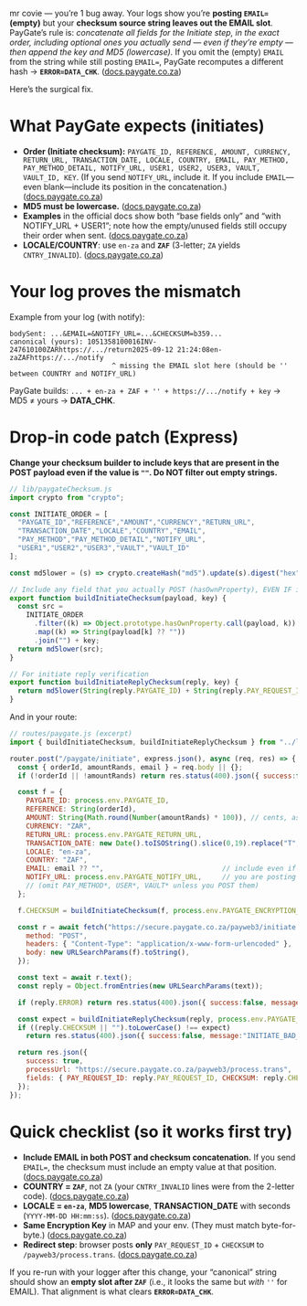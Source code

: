 mr covie — you’re 1 bug away. Your logs show you’re **posting `EMAIL=` (empty)** but your **checksum source string leaves out the EMAIL slot**. PayGate’s rule is: *concatenate all fields for the Initiate step, in the exact order, including optional ones you actually send — even if they’re empty — then append the key and MD5 (lowercase).* If you omit the (empty) `EMAIL` from the string while still posting `EMAIL=`, PayGate recomputes a different hash → **`ERROR=DATA_CHK`**. ([docs.paygate.co.za][1])

Here’s the surgical fix.

# What PayGate expects (initiates)

* **Order (Initiate checksum):**
  `PAYGATE_ID, REFERENCE, AMOUNT, CURRENCY, RETURN_URL, TRANSACTION_DATE, LOCALE, COUNTRY, EMAIL, PAY_METHOD, PAY_METHOD_DETAIL, NOTIFY_URL, USER1, USER2, USER3, VAULT, VAULT_ID, KEY`.
  (If you send `NOTIFY_URL`, include it. If you include `EMAIL`—even blank—include its position in the concatenation.) ([docs.paygate.co.za][1])
* **MD5 must be lowercase.** ([docs.paygate.co.za][1])
* **Examples** in the official docs show both “base fields only” and “with NOTIFY\_URL + USER1”; note how the empty/unused fields still occupy their order when sent. ([docs.paygate.co.za][1])
* **LOCALE/COUNTRY**: use `en-za` and **`ZAF`** (3-letter; `ZA` yields `CNTRY_INVALID`). ([docs.paygate.co.za][1])

# Your log proves the mismatch

Example from your log (with notify):

```
bodySent: ...&EMAIL=&NOTIFY_URL=...&CHECKSUM=b359...
canonical (yours): 1051358100016INV-247610100ZARhttps://.../return2025-09-12 21:24:08en-zaZAFhttps://.../notify
                         ^ missing the EMAIL slot here (should be '' between COUNTRY and NOTIFY_URL)
```

PayGate builds:
`... + en-za + ZAF + '' + https://.../notify + key` → MD5 ≠ yours → **DATA\_CHK**.

# Drop-in code patch (Express)

**Change your checksum builder to include keys that are present in the POST payload even if the value is `""`. Do NOT filter out empty strings.**

```js
// lib/paygateChecksum.js
import crypto from "crypto";

const INITIATE_ORDER = [
  "PAYGATE_ID","REFERENCE","AMOUNT","CURRENCY","RETURN_URL",
  "TRANSACTION_DATE","LOCALE","COUNTRY","EMAIL",
  "PAY_METHOD","PAY_METHOD_DETAIL","NOTIFY_URL",
  "USER1","USER2","USER3","VAULT","VAULT_ID"
];

const md5lower = (s) => crypto.createHash("md5").update(s).digest("hex"); // lowercase

// Include any field that you actually POST (hasOwnProperty), EVEN IF it's an empty string.
export function buildInitiateChecksum(payload, key) {
  const src =
    INITIATE_ORDER
      .filter((k) => Object.prototype.hasOwnProperty.call(payload, k)) // no value check!
      .map((k) => String(payload[k] ?? ""))                            // empty string stays included
      .join("") + key;
  return md5lower(src);
}

// For initiate reply verification
export function buildInitiateReplyChecksum(reply, key) {
  return md5lower(String(reply.PAYGATE_ID) + String(reply.PAY_REQUEST_ID) + String(reply.REFERENCE) + key);
}
```

And in your route:

```js
// routes/paygate.js (excerpt)
import { buildInitiateChecksum, buildInitiateReplyChecksum } from "../lib/paygateChecksum.js";

router.post("/paygate/initiate", express.json(), async (req, res) => {
  const { orderId, amountRands, email } = req.body || {};
  if (!orderId || !amountRands) return res.status(400).json({ success:false, message:"orderId & amountRands required" });

  const f = {
    PAYGATE_ID: process.env.PAYGATE_ID,
    REFERENCE: String(orderId),
    AMOUNT: String(Math.round(Number(amountRands) * 100)), // cents, as string
    CURRENCY: "ZAR",
    RETURN_URL: process.env.PAYGATE_RETURN_URL,
    TRANSACTION_DATE: new Date().toISOString().slice(0,19).replace("T"," "), // "YYYY-MM-DD HH:mm:ss"
    LOCALE: "en-za",
    COUNTRY: "ZAF",
    EMAIL: email ?? "",                             // include even if ""
    NOTIFY_URL: process.env.PAYGATE_NOTIFY_URL,     // you are posting it → it must be in checksum
    // (omit PAY_METHOD*, USER*, VAULT* unless you POST them)
  };

  f.CHECKSUM = buildInitiateChecksum(f, process.env.PAYGATE_ENCRYPTION_KEY);

  const r = await fetch("https://secure.paygate.co.za/payweb3/initiate.trans", {
    method: "POST",
    headers: { "Content-Type": "application/x-www-form-urlencoded" },
    body: new URLSearchParams(f).toString(),
  });

  const text = await r.text();
  const reply = Object.fromEntries(new URLSearchParams(text));

  if (reply.ERROR) return res.status(400).json({ success:false, message: reply.ERROR, reply });

  const expect = buildInitiateReplyChecksum(reply, process.env.PAYGATE_ENCRYPTION_KEY);
  if ((reply.CHECKSUM || "").toLowerCase() !== expect)
    return res.status(400).json({ success:false, message:"INITIATE_BAD_RESPONSE_CHECKSUM", expect, got: reply.CHECKSUM, reply });

  return res.json({
    success: true,
    processUrl: "https://secure.paygate.co.za/payweb3/process.trans",
    fields: { PAY_REQUEST_ID: reply.PAY_REQUEST_ID, CHECKSUM: reply.CHECKSUM }
  });
});
```

# Quick checklist (so it works first try)

* **Include EMAIL in both POST and checksum concatenation.** If you send `EMAIL=`, the checksum must include an empty value at that position. ([docs.paygate.co.za][1])
* **COUNTRY = `ZAF`**, not `ZA` (your `CNTRY_INVALID` lines were from the 2-letter code). ([docs.paygate.co.za][1])
* **LOCALE = `en-za`**, **MD5 lowercase**, **TRANSACTION\_DATE** with seconds (`YYYY-MM-DD HH:mm:ss`). ([docs.paygate.co.za][1])
* **Same Encryption Key** in MAP and your env. (They must match byte-for-byte.) ([docs.paygate.co.za][1])
* **Redirect step**: browser posts **only** `PAY_REQUEST_ID` + `CHECKSUM` to `/payweb3/process.trans`. ([docs.paygate.co.za][1])

If you re-run with your logger after this change, your “canonical” string should show an **empty slot after `ZAF`** (i.e., it looks the same but *with* `''` for EMAIL). That alignment is what clears **`ERROR=DATA_CHK`**.

[1]: https://docs.paygate.co.za/ "DPO PayGate Documentation"
